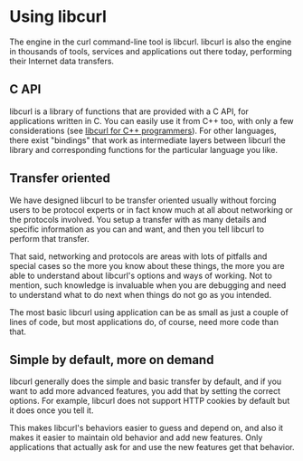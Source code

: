 # Using libcurl

The engine in the curl command-line tool is libcurl. libcurl is also the
engine in thousands of tools, services and applications out there today,
performing their Internet data transfers.

## C API

libcurl is a library of functions that are provided with a C API, for
applications written in C. You can easily use it from C++ too, with only a few
considerations (see [libcurl for C++ programmers](libcurl/cplusplus.md)). For
other languages, there exist "bindings" that work as intermediate layers
between libcurl the library and corresponding functions for the particular
language you like.

## Transfer oriented

We have designed libcurl to be transfer oriented usually without forcing users
to be protocol experts or in fact know much at all about networking or the
protocols involved. You setup a transfer with as many details and specific
information as you can and want, and then you tell libcurl to perform that
transfer.

That said, networking and protocols are areas with lots of pitfalls and
special cases so the more you know about these things, the more you are able
to understand about libcurl's options and ways of working. Not to mention,
such knowledge is invaluable when you are debugging and need to understand
what to do next when things do not go as you intended.

The most basic libcurl using application can be as small as just a couple of
lines of code, but most applications do, of course, need more code than that.

## Simple by default, more on demand

libcurl generally does the simple and basic transfer by default, and if you
want to add more advanced features, you add that by setting the correct
options. For example, libcurl does not support HTTP cookies by default but it
does once you tell it.

This makes libcurl's behaviors easier to guess and depend on, and also it
makes it easier to maintain old behavior and add new features. Only
applications that actually ask for and use the new features get that behavior.
